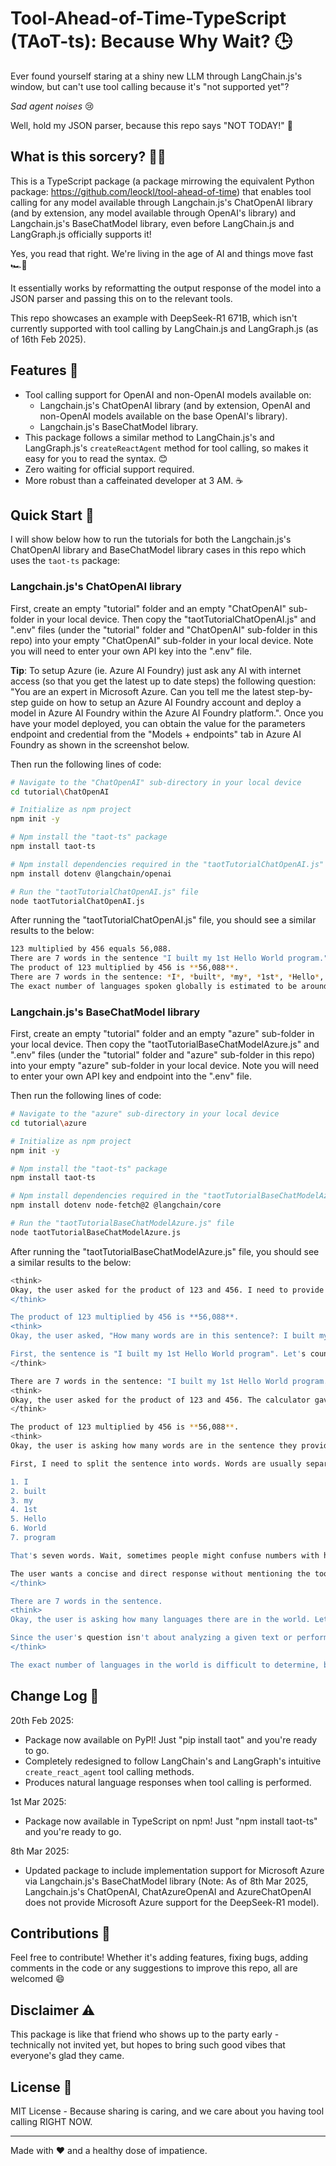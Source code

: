 # Tool-Ahead-of-Time-TypeScript (TAoT-ts): Because Why Wait? 🕒
Ever found yourself staring at a shiny new LLM through LangChain.js's window, but can't use tool calling because it's "not supported yet"? 

*Sad agent noises* 😢

Well, hold my JSON parser, because this repo says "NOT TODAY!" 🦾

## What is this sorcery? 🧙‍♂️

This is a TypeScript package (a package mirrowing the equivalent Python package: https://github.com/leockl/tool-ahead-of-time) that enables tool calling for any model available through Langchain.js's ChatOpenAI library (and by extension, any model available through OpenAI's library) and Langchain.js's BaseChatModel library, even before LangChain.js and LangGraph.js officially supports it! 

Yes, you read that right. We're living in the age of AI and things move fast 🏎️💨

It essentially works by reformatting the output response of the model into a JSON parser and passing this on to the relevant tools.

This repo showcases an example with DeepSeek-R1 671B, which isn't currently supported with tool calling by LangChain.js and LangGraph.js (as of 16th Feb 2025).

## Features 🌟

- Tool calling support for OpenAI and non-OpenAI models available on:
  - Langchain.js's ChatOpenAI library (and by extension, OpenAI and non-OpenAI models available on the base OpenAI's library).
  - Langchain.js's BaseChatModel library.
- This package follows a similar method to LangChain.js's and LangGraph.js's `createReactAgent` method for tool calling, so makes it easy for you to read the syntax. 😊
- Zero waiting for official support required.
- More robust than a caffeinated developer at 3 AM. ☕

## Quick Start 🚀

I will show below how to run the tutorials for both the Langchain.js's ChatOpenAI library and BaseChatModel library cases in this repo which uses the `taot-ts` package:

### Langchain.js's ChatOpenAI library

First, create an empty "tutorial" folder and an empty "ChatOpenAI" sub-folder in your local device. Then copy the "taotTutorialChatOpenAI.js" and ".env" files (under the "tutorial" folder and "ChatOpenAI" sub-folder in this repo) into your empty "ChatOpenAI" sub-folder in your local device. Note you will need to enter your own API key into the ".env" file.

**Tip**: To setup Azure (ie. Azure AI Foundry) just ask any AI with internet access (so that you get the latest up to date steps) the following question: "You are an expert in Microsoft Azure. Can you tell me the latest step-by-step guide on how to setup an Azure AI Foundry account and deploy a model in Azure AI Foundry within the Azure AI Foundry platform.". Once you have your model deployed, you can obtain the value for the parameters endpoint and credential from the "Models + endpoints" tab in Azure AI Foundry as shown in the screenshot below.

Then run the following lines of code:

```bash
# Navigate to the "ChatOpenAI" sub-directory in your local device
cd tutorial\ChatOpenAI

# Initialize as npm project
npm init -y

# Npm install the "taot-ts" package
npm install taot-ts

# Npm install dependencies required in the "taotTutorialChatOpenAI.js" file
npm install dotenv @langchain/openai

# Run the "taotTutorialChatOpenAI.js" file
node taotTutorialChatOpenAI.js
```

After running the "taotTutorialChatOpenAI.js" file, you should see a similar results to the below:

```bash
123 multiplied by 456 equals 56,088.
There are 7 words in the sentence "I built my 1st Hello World program."
The product of 123 multiplied by 456 is **56,088**.
There are 7 words in the sentence: *I*, *built*, *my*, *1st*, *Hello*, *World*, and *program*.
The exact number of languages spoken globally is estimated to be around 7,000, though this number can vary due to factors like dialect continuums and language endangerment. Ethnologue (2023) currently documents 7,168 living languages.
```

### Langchain.js's BaseChatModel library

First, create an empty "tutorial" folder and an empty "azure" sub-folder in your local device. Then copy the "taotTutorialBaseChatModelAzure.js" and ".env" files (under the "tutorial" folder and "azure" sub-folder in this repo) into your empty "azure" sub-folder in your local device. Note you will need to enter your own API key and endpoint into the ".env" file.

Then run the following lines of code:

```bash
# Navigate to the "azure" sub-directory in your local device
cd tutorial\azure

# Initialize as npm project
npm init -y

# Npm install the "taot-ts" package
npm install taot-ts

# Npm install dependencies required in the "taotTutorialBaseChatModelAzure.js" file
npm install dotenv node-fetch@2 @langchain/core

# Run the "taotTutorialBaseChatModelAzure.js" file
node taotTutorialBaseChatModelAzure.js
```

After running the "taotTutorialBaseChatModelAzure.js" file, you should see a similar results to the below:

```bash
<think>
Okay, the user asked for the product of 123 and 456. I need to provide a clear answer using the calculator result, which is 56088. The instructions say not to mention the tool used, so I shouldn't refer to a calculator. Just state the result directly. Let me phrase it concisely. Maybe start with "The product of 123 multiplied by 456 is 56,088." That's straightforward and includes the commas for readability. Check if the number is correct: 123*456. Let me do a quick verification. 100*456=45,600, 20*456=9,120, 3*456=1,368. Adding those: 45,600 + 9,120 = 54,720 + 1,368 = 56,088. Yep, that's right. So the answer is correct. Alright, just present the result as the answer without any extra details. That should do it.
</think>

The product of 123 multiplied by 456 is **56,088**.
<think>
Okay, the user asked, "How many words are in this sentence?: I built my 1st Hello World program". The tool result says 7. Let me check that.

First, the sentence is "I built my 1st Hello World program". Let's count the words. "I" is 1, "built" 2, "my" 3, "1st" 4, "Hello" 5, "World" 6, "program" 7. So yeah, that's seven words. The number "1st" counts as a single word even though it's a numeral and a suffix. Similarly, "Hello World" is two separate words. The user might wonder if contractions or numbers affect the count, but standard practice is to count each sequence of characters between spaces as a word. So the answer should be straightforward: "There are 7 words in that sentence."
</think>

There are 7 words in the sentence: "I built my 1st Hello World program."
<think>
Okay, the user asked for the product of 123 and 456. The calculator gave 56,088. I need to answer naturally without mentioning the tool. Let me phrase it simply. Start with the result, maybe state the numbers multiplied equal that. Keep it short and direct. No extra words. Check the numbers again to be sure. Yeah, 123 times 456 is indeed 56,088. Alright, that should do it.
</think>

The product of 123 multiplied by 456 is **56,088**.
<think>
Okay, the user is asking how many words are in the sentence they provided. The sentence is "I built my 1st Hello World program". The tool result says 7 words. Let me check that.

First, I need to split the sentence into words. Words are usually separated by spaces. Let's break it down:

1. I
2. built
3. my
4. 1st
5. Hello
6. World
7. program

That's seven words. Wait, sometimes people might confuse numbers with hyphens or other characters, but "1st" is a single word. "Hello World" here is two separate words because of the space. So yes, the tool is correct.

The user wants a concise and direct response without mentioning the tool. So the answer should just state the number. Maybe like, "There are 7 words in the sentence." That's straightforward and uses the result without extra details.
</think>

There are 7 words in the sentence.
<think>
Okay, the user is asking how many languages there are in the world. Let me think. The question is about counting languages. I remember that there's a tool called 'text_analyzer' which can analyze text. But wait, the user didn't provide any text to analyze. The tools I have are calculator and text_analyzer. The calculator is for math expressions, and text_analyzer is for analyzing provided text, counting words or characters.

Since the user's question isn't about analyzing a given text or performing a calculation, but rather a factual question about the number of languages globally, there's no tool available here. The text_analyzer requires the user to provide text, which they didn't. So the correct response is to answer directly. But the user's previous instruction said to only use tools when applicable and answer in plain text otherwise. The assistant should know that this question can't be addressed with the available tools, hence respond in plain text with the factual answer.
</think>

The exact number of languages in the world is difficult to determine, but estimates suggest there are roughly 7,000-7,100 living languages globally. This number fluctuates due to factors like language endangerment and discovery of undocumented languages.
```

## Change Log 📖

20th Feb 2025:
- Package now available on PyPI! Just "pip install taot" and you're ready to go.
- Completely redesigned to follow LangChain's and LangGraph's intuitive `create_react_agent` tool calling methods.
- Produces natural language responses when tool calling is performed.

1st Mar 2025:
- Package now available in TypeScript on npm! Just "npm install taot-ts" and you're ready to go.

8th Mar 2025:
- Updated package to include implementation support for Microsoft Azure via Langchain.js's BaseChatModel library (Note: As of 8th Mar 2025, Langchain.js's ChatOpenAI, ChatAzureOpenAI and AzureChatOpenAI does not provide Microsoft Azure support for the DeepSeek-R1 model).

## Contributions 🤝

Feel free to contribute! Whether it's adding features, fixing bugs, adding comments in the code or any suggestions to improve this repo, all are welcomed 😄

## Disclaimer ⚠️

This package is like that friend who shows up to the party early - technically not invited yet, but hopes to bring such good vibes that everyone's glad they came.

## License 📜

MIT License - Because sharing is caring, and we care about you having tool calling RIGHT NOW.

---

Made with ❤️ and a healthy dose of impatience.
